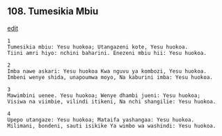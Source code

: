 ## 108. Tumesikia Mbiu
[edit](https://docs.google.com/document/d/1Ow6W6kBPbLwMPaBPXmIyx%2DJRk38KX9_x/edit?mode=html)




    1
    Tumesikia mbiu: Yesu huokoa; Utangazeni kote, Yesu huokoa.
    Tiini amri hiyo: nchini baharini. Enezeni mbiu hii: Yesu huokoa.

    2
    Imba nawe askari: Yesu huokoa Kwa nguvu ya kombozi, Yesu huokoa.
    Imbeni wenye shida, unapoumwa moyo, Na kaburini imba: Yesu huokoa.

    3
    Mawimbini uenee. Yesu huokoa; Wenye dhambi jueni: Yesu huokoa;
    Visiwa na viimbie, vilindi itikeni, Na nchi shangilie: Yesu huokoa.

    4
    Upepo utangaze: Yesu huokoa; Mataifa yashangaa: Yesu huokoa.
    Milimani, bondeni, sauti isikike Ya wimbo wa washindi: Yesu huokoa.



